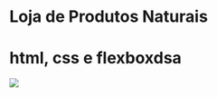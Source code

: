 # Loja de Produtos Naturais

# html, css e flexboxdsa
<img src="https://raw.githubusercontent.com/dieegobs/loja-de-produtos-naturais/refs/heads/main/images/Site.png"/>













